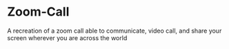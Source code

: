 # Zoom-Call
A recreation of a zoom call able to communicate, video call, and share your screen wherever you are across the world
